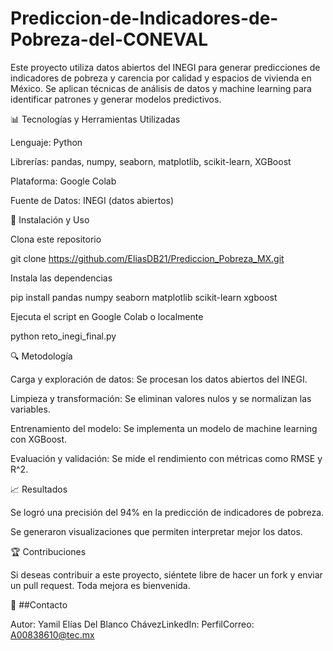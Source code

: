 # Prediccion-de-Indicadores-de-Pobreza-del-CONEVAL

Este proyecto utiliza datos abiertos del INEGI para generar predicciones de indicadores de pobreza y carencia por calidad y espacios de vivienda en México. Se aplican técnicas de análisis de datos y machine learning para identificar patrones y generar modelos predictivos.

📊 Tecnologías y Herramientas Utilizadas

Lenguaje: Python

Librerías: pandas, numpy, seaborn, matplotlib, scikit-learn, XGBoost

Plataforma: Google Colab

Fuente de Datos: INEGI (datos abiertos)

🚀 Instalación y Uso

Clona este repositorio

git clone https://github.com/EliasDB21/Prediccion_Pobreza_MX.git

Instala las dependencias

pip install pandas numpy seaborn matplotlib scikit-learn xgboost

Ejecuta el script en Google Colab o localmente

python reto_inegi_final.py

🔍 Metodología

Carga y exploración de datos: Se procesan los datos abiertos del INEGI.

Limpieza y transformación: Se eliminan valores nulos y se normalizan las variables.

Entrenamiento del modelo: Se implementa un modelo de machine learning con XGBoost.

Evaluación y validación: Se mide el rendimiento con métricas como RMSE y R^2.

📈 Resultados

Se logró una precisión del 94% en la predicción de indicadores de pobreza.

Se generaron visualizaciones que permiten interpretar mejor los datos.

🏆 Contribuciones

Si deseas contribuir a este proyecto, siéntete libre de hacer un fork y enviar un pull request. Toda mejora es bienvenida.

📩 ##Contacto

Autor: Yamil Elías Del Blanco ChávezLinkedIn: PerfilCorreo: A00838610@tec.mx

